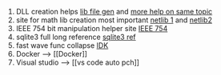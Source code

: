 1. DLL creation helps [lib file gen](https://stackoverflow.com/questions/9360280/how-to-make-a-lib-file-when-have-a-dll-file-and-a-header-file) and [more help on same topic](https://stackoverflow.com/questions/9946322/how-to-generate-an-import-library-lib-file-from-a-dll)
2. site for math lib creation most important [netlib 1](https://netlib.org/fdlibm/s_ilogb.c) and [netlib2](https://netlib.org/fdlibm/k_rem_pio2.c)
3. IEEE 754 bit manipulation helper site [IEEE 754](https://www.h-schmidt.net/FloatConverter/IEEE754.html)
4. sqlite3 full long reference [sqlite3 ref](https://www.sqlite.org/capi3ref.html#sqlite3_open)
5. fast wave func collapse [IDK](https://github.com/math-fehr/fast-wfc)
6. Docker --> [[Docker]]
7. Visual studio --> [[vs code auto pch]]